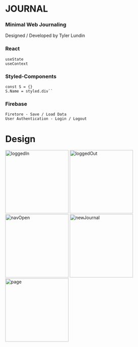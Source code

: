 
# JOURNAL
### Minimal Web Journaling 
Designed / Developed by Tyler Lundin

  ### React
	useState
	useContext
 ### Styled-Components
	const S = {} 
	S.Name = styled.div``
  ### Firebase
	Firetore - Save / Load Data
	User Authentication - Login / Logout

# Design
<p float="left">
<img src="https://user-images.githubusercontent.com/82530947/155422943-034e8db1-ae39-43c7-a9ce-93bb7f537d28.png" alt="loggedIn" width="200"/>

<img src="https://user-images.githubusercontent.com/82530947/155422945-db7ab366-aed5-4871-82cd-53dd5698a637.png" alt="loggedOut" width="200"/>

<img src="https://user-images.githubusercontent.com/82530947/155422952-286ff6ae-00bf-4aff-bbb0-48b40f877817.png" alt="navOpen" width="200"/>

<img src="https://user-images.githubusercontent.com/82530947/155422954-e1e74e66-8d9f-4043-ae14-4467007bd60c.png" alt="newJournal" width="200"/>

<img src="https://user-images.githubusercontent.com/82530947/155422955-feff7b17-edb2-4207-8019-2e3c3eb4eb19.png" alt="page" width="200"/>
</p>